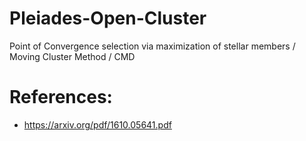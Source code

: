 # Pleiades-Open-Cluster
Point of Convergence selection via maximization of stellar members / Moving Cluster Method / CMD

# References:
- https://arxiv.org/pdf/1610.05641.pdf
